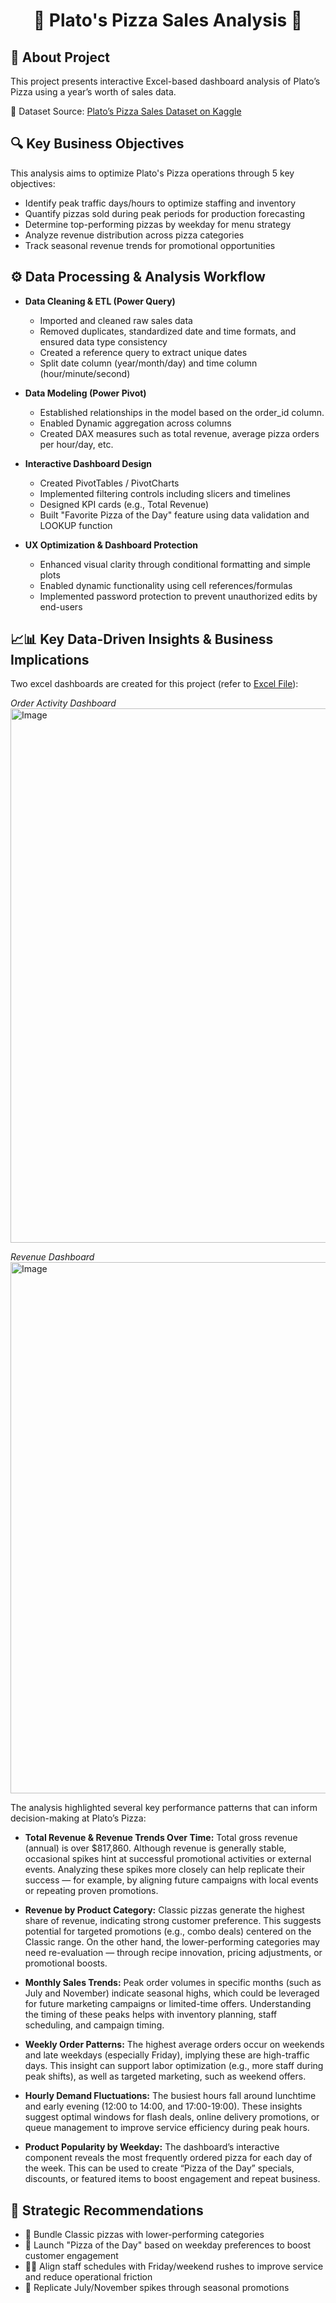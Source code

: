 <h1 align="center">🍕 Plato's Pizza Sales Analysis 🍕</h1> 

## 🧩 About Project 
This project presents interactive Excel-based dashboard analysis of Plato’s Pizza using a year’s worth of sales data.

🔗 Dataset Source: [Plato’s Pizza Sales Dataset on Kaggle](https://www.kaggle.com/datasets/shilongzhuang/pizza-sales)

## 🔍 Key Business Objectives
This analysis aims to optimize Plato's Pizza operations through 5 key objectives:
- Identify peak traffic days/hours to optimize staffing and inventory
- Quantify pizzas sold during peak periods for production forecasting
- Determine top-performing pizzas by weekday for menu strategy
- Analyze revenue distribution across pizza categories 
- Track seasonal revenue trends for promotional opportunities

## ⚙️ Data Processing & Analysis Workflow
- **Data Cleaning & ETL (Power Query)**
    - Imported and cleaned raw sales data
    - Removed duplicates, standardized date and time formats, and ensured data type consistency
    - Created a reference query to extract unique dates 
    - Split date column (year/month/day) and time column (hour/minute/second)

- **Data Modeling (Power Pivot)**
    - Established relationships in the model based on the order_id column.
    - Enabled Dynamic aggregation across columns 
    - Created DAX measures such as total revenue, average pizza orders per hour/day, etc. 

- **Interactive Dashboard Design**
    - Created PivotTables / PivotCharts 
    - Implemented filtering controls including slicers and timelines
    - Designed KPI cards (e.g., Total Revenue)
    - Built "Favorite Pizza of the Day" feature using data validation and LOOKUP function

- **UX Optimization & Dashboard Protection**
    - Enhanced visual clarity through conditional formatting and simple plots
    - Enabled dynamic functionality using cell references/formulas
    - Implemented password protection to prevent unauthorized edits by end-users

## 📈📊 **Key Data-Driven Insights & Business Implications**
Two excel dashboards are created for this project (refer to [Excel File](https://github.com/Seyyed-Reza-Mashhadi/Sales-Data-Analysis-of-Platos-Pizza-Store-Using-Microsoft-Excel/blob/main/Pizza%20Sales%20Project.xlsx)):

_Order Activity Dashboard_
<img width="2004" height="855" alt="Image" src="https://github.com/user-attachments/assets/3383036e-a8e7-4bad-a2e6-29afcaf3e212" />

_Revenue Dashboard_
<img width="2004" height="850" alt="Image" src="https://github.com/user-attachments/assets/cbe3fbae-220d-40fa-936f-dae866d93585" />

The analysis highlighted several key performance patterns that can inform decision-making at Plato’s Pizza:

- **Total Revenue & Revenue Trends Over Time:**
Total gross revenue (annual) is over $817,860. Although revenue is generally stable, occasional spikes hint at successful promotional activities or external events. Analyzing these spikes more closely can help replicate their success — for example, by aligning future campaigns with local events or repeating proven promotions. 

- **Revenue by Product Category:**
Classic pizzas generate the highest share of revenue, indicating strong customer preference. This suggests potential for targeted promotions (e.g., combo deals) centered on the Classic range. On the other hand, the lower-performing categories may need re-evaluation — through recipe innovation, pricing adjustments, or promotional boosts.

- **Monthly Sales Trends:**
Peak order volumes in specific months (such as July and November) indicate seasonal highs, which could be leveraged for future marketing campaigns or limited-time offers. Understanding the timing of these peaks helps with inventory planning, staff scheduling, and campaign timing.

- **Weekly Order Patterns:**
The highest average orders occur on weekends and late weekdays (especially Friday), implying these are high-traffic days. This insight can support labor optimization (e.g., more staff during peak shifts), as well as targeted marketing, such as weekend offers.

- **Hourly Demand Fluctuations:**
The busiest hours fall around lunchtime and early evening (12:00 to 14:00, and 17:00-19:00). These insights suggest optimal windows for flash deals, online delivery promotions, or queue management to improve service efficiency during peak hours.

- **Product Popularity by Weekday:**
The dashboard’s interactive component reveals the most frequently ordered pizza for each day of the week. This can be used to create “Pizza of the Day” specials, discounts, or featured items to boost engagement and repeat business.


## 🎯 Strategic Recommendations

- 🚀 Bundle Classic pizzas with lower-performing categories 
- 📅 Launch "Pizza of the Day" based on weekday preferences to boost customer engagement
- 👨‍🍳 Align staff schedules with Friday/weekend rushes to improve service and reduce operational friction 
- 🎉 Replicate July/November spikes through seasonal promotions
